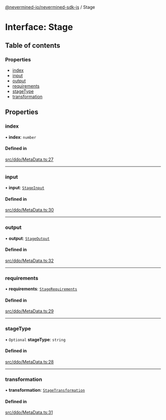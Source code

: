 [@nevermined-io/nevermined-sdk-js](../code-reference.md) / Stage

# Interface: Stage

## Table of contents

### Properties

- [index](Stage.md#index)
- [input](Stage.md#input)
- [output](Stage.md#output)
- [requirements](Stage.md#requirements)
- [stageType](Stage.md#stagetype)
- [transformation](Stage.md#transformation)

## Properties

### index

• **index**: `number`

#### Defined in

[src/ddo/MetaData.ts:27](https://github.com/nevermined-io/sdk-js/blob/cc34aea/src/ddo/MetaData.ts#L27)

___

### input

• **input**: [`StageInput`](StageInput.md)

#### Defined in

[src/ddo/MetaData.ts:30](https://github.com/nevermined-io/sdk-js/blob/cc34aea/src/ddo/MetaData.ts#L30)

___

### output

• **output**: [`StageOutput`](StageOutput.md)

#### Defined in

[src/ddo/MetaData.ts:32](https://github.com/nevermined-io/sdk-js/blob/cc34aea/src/ddo/MetaData.ts#L32)

___

### requirements

• **requirements**: [`StageRequirements`](StageRequirements.md)

#### Defined in

[src/ddo/MetaData.ts:29](https://github.com/nevermined-io/sdk-js/blob/cc34aea/src/ddo/MetaData.ts#L29)

___

### stageType

• `Optional` **stageType**: `string`

#### Defined in

[src/ddo/MetaData.ts:28](https://github.com/nevermined-io/sdk-js/blob/cc34aea/src/ddo/MetaData.ts#L28)

___

### transformation

• **transformation**: [`StageTransformation`](StageTransformation.md)

#### Defined in

[src/ddo/MetaData.ts:31](https://github.com/nevermined-io/sdk-js/blob/cc34aea/src/ddo/MetaData.ts#L31)
